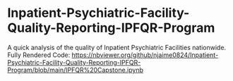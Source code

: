 # Inpatient-Psychiatric-Facility-Quality-Reporting-IPFQR-Program
A quick analysis of the quality of Inpatient Psychiatric Facilities nationwide.  
Fully Rendered Code: https://nbviewer.org/github/njaime0824/Inpatient-Psychiatric-Facility-Quality-Reporting-IPFQR-Program/blob/main/IPFQR%20Capstone.ipynb 
